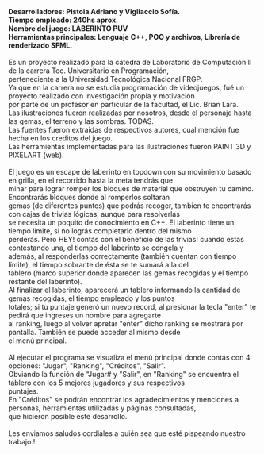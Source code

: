 <b>
  Desarrolladores:  Pistoia Adriano y Vigliaccio Sofía. <br>
  Tiempo empleado:  240hs aprox.                        <br>
  Nombre del juego: LABERINTO PUV                       <br>
  Herramientas principales: Lenguaje C++, POO y archivos, Librería de renderizado SFML.
</b>
<br><br>
Es un proyecto realizado para la cátedra de Laboratorio de Computación II de la carrera Tec. Universitario en Programación, <br>
perteneciente a la Universidad Tecnológica Nacional FRGP. <br>
Ya que en la carrera no se estudia programación de videojuegos, fué un proyecto realizado con investigación propia y motivación <br>
por parte de un profesor en particular de la facultad, el Lic. Brian Lara. <br>
Las ilustraciones fueron realizadas por nosotros, desde el personaje hasta las gemas, el terreno y las sombras. TODAS. <br>
Las fuentes fueron extraidas de respectivos autores, cual mención fue hecha en los creditos del juego. <br>
Las herramientas implementadas para las ilustraciones fueron PAINT 3D y PIXELART (web). <br>
<br>
El juego es un escape de laberinto en topdown con su movimiento basado en grilla, en el recorrido hasta la meta tendrás que  <br>
minar para lograr romper los bloques de material que obstruyen tu camino. Encontrarás bloques donde al romperlos soltaran <br>
gemas (de diferentes puntos) que podrás recoger, tambien te encontrarás con cajas de trivias lógicas, aunque para resolverlas <br>
se necesita un poquito de conocimiento en C++. El laberinto tiene un tiempo límite, si no lográs completarlo dentro del mismo <br>
perderás. Pero HEY! contás con el beneficio de las trivias! cuando estás contestando una, el tiempo del laberinto se congela y <br>
además, al responderlas correctamente (también cuentan con tiempo límite), el tiempo sobrante de ésta se te sumará a la del <br>
tablero (marco superior donde aparecen las gemas recogidas y el tiempo restante del laberinto). <br>
Al finalizar el laberinto, aparecerá un tablero informando la cantidad de gemas recogidas, el tiempo empleado y los puntos <br>
totales; si tu puntaje generó un nuevo record, al presionar la tecla "enter" te pedirá que ingreses un nombre para agregarte <br>
al ranking, luego al volver apretar "enter" dicho ranking se mostrará por pantalla. También se puede acceder al mismo desde <br>
el menú principal. <br>
<br>
Al ejecutar el programa se visualiza el menú principal donde contás con 4 opciones: "Jugar", "Ranking", "Créditos", "Salir". <br>
Obviando la función de "Jugar# y "Salir", en "Ranking" se encuentra el tablero con los 5 mejores jugadores y sus respectivos <br>
puntajes. <br>
En "Créditos" se podrán encontrar los agradecimientos y menciones a personas, herramientas utilizadas y páginas consultadas, <br>
que hicieron posible este desarrollo.<br>
<br>
Les enviamos saludos cordiales a quién sea que esté pispeando nuestro trabajo.!

